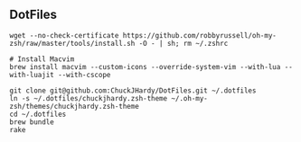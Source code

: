 ## DotFiles
    
    wget --no-check-certificate https://github.com/robbyrussell/oh-my-zsh/raw/master/tools/install.sh -O - | sh; rm ~/.zshrc

    # Install Macvim
    brew install macvim --custom-icons --override-system-vim --with-lua --with-luajit --with-cscope

    git clone git@github.com:ChuckJHardy/DotFiles.git ~/.dotfiles
    ln -s ~/.dotfiles/chuckjhardy.zsh-theme ~/.oh-my-zsh/themes/chuckjhardy.zsh-theme
    cd ~/.dotfiles
    brew bundle
    rake
